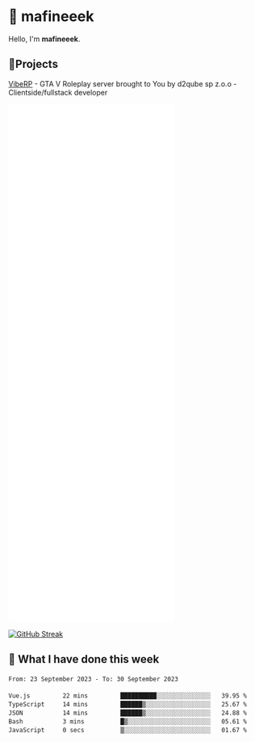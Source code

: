 # 👋 mafineeek
Hello, I'm **mafineeek**.

## 📝Projects

[VibeRP](https://v-rp.pl) - GTA V Roleplay server brought to You by d2qube sp z.o.o - Clientside/fullstack developer


![](./github-metrics.svg)

[![GitHub Streak](https://streak-stats.demolab.com/?user=mafineeek)](https://git.io/streak-stats)

## 📰 What I have done this week
<!--START_SECTION:waka-->

```txt
From: 23 September 2023 - To: 30 September 2023

Vue.js         22 mins         ██████████░░░░░░░░░░░░░░░   39.95 %
TypeScript     14 mins         ██████▒░░░░░░░░░░░░░░░░░░   25.67 %
JSON           14 mins         ██████▒░░░░░░░░░░░░░░░░░░   24.88 %
Bash           3 mins          █▒░░░░░░░░░░░░░░░░░░░░░░░   05.61 %
JavaScript     0 secs          ▒░░░░░░░░░░░░░░░░░░░░░░░░   01.67 %
```

<!--END_SECTION:waka-->

